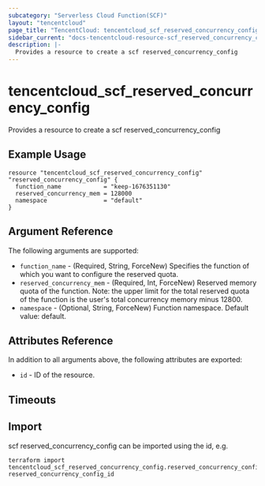 ```yaml
---
subcategory: "Serverless Cloud Function(SCF)"
layout: "tencentcloud"
page_title: "TencentCloud: tencentcloud_scf_reserved_concurrency_config"
sidebar_current: "docs-tencentcloud-resource-scf_reserved_concurrency_config"
description: |-
  Provides a resource to create a scf reserved_concurrency_config
---
```


# tencentcloud_scf_reserved_concurrency_config

Provides a resource to create a scf reserved_concurrency_config

## Example Usage

```hcl
resource "tencentcloud_scf_reserved_concurrency_config" "reserved_concurrency_config" {
  function_name            = "keep-1676351130"
  reserved_concurrency_mem = 128000
  namespace                = "default"
}
```

## Argument Reference

The following arguments are supported:

* `function_name` - (Required, String, ForceNew) Specifies the function of which you want to configure the reserved quota.
* `reserved_concurrency_mem` - (Required, Int, ForceNew) Reserved memory quota of the function. Note: the upper limit for the total reserved quota of the function is the user's total concurrency memory minus 12800.
* `namespace` - (Optional, String, ForceNew) Function namespace. Default value: default.

## Attributes Reference

In addition to all arguments above, the following attributes are exported:

* `id` - ID of the resource.



## Timeouts

<no value>


## Import

scf reserved_concurrency_config can be imported using the id, e.g.

```
terraform import tencentcloud_scf_reserved_concurrency_config.reserved_concurrency_config reserved_concurrency_config_id
```

